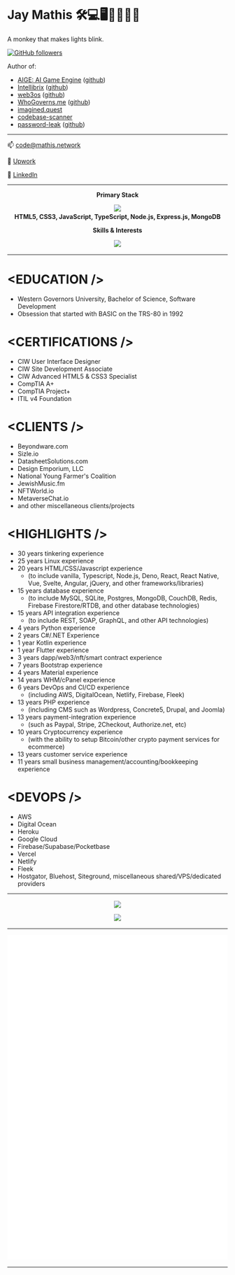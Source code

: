 # Jay Mathis 🛠️💻🖥️👨‍💻👨‍🎓 

A monkey that makes lights blink.

[![GitHub followers](https://img.shields.io/github/followers/mathiscode.svg?style=social&label=Follow&maxAge=30000&r=5465465)](https://github.com/mathiscode?tab=followers)

Author of:
- [AIGE: AI Game Engine](https://aige.games) ([github](https://github.com/mathiscode/aige))
- [Intellibrix](https://intellibrix.dev) ([github](https://github.com/intellibrix/intellibrix))
- [web3os](https://web3os.sh) ([github](https://github.com/web3os-org/kernel))
- [WhoGoverns.me](https://whogoverns.me) ([github](https://github.com/mathiscode/whogoverns.me))
- [imagined.quest](https://imagined.quest)
- [codebase-scanner](https://github.com/mathiscode/codebase-scanner#readme)
- [password-leak](https://www.npmjs.com/package/@mathiscode/password-leak#readme) ([github](https://github.com/mathiscode/password-leak))

---

📫 [code@mathis.network](mailto:code@mathis.network)

🔗 [Upwork](https://mathis.network/upwork)

🔗 [LinkedIn](https://mathis.network/linkedin)

---

<p align="center"><strong>Primary Stack</strong></p>
<p align="center">
  <a href="https://skillicons.dev">
    <img src="https://skillicons.dev/icons?i=html,css,js,ts,nodejs,express,mongodb" />
  </a>
  <br />
  <strong>HTML5, CSS3, JavaScript, TypeScript, Node.js, Express.js, MongoDB</strong>
</p>

<p align="center"><strong>Skills &amp; Interests</strong></p>
<p align="center">
  <a href="https://skillicons.dev">
    <img src="https://skillicons.dev/icons?i=androidstudio,apollo,arduino,aws,bash,bootstrap,bsd,cs,cpp,cloudflare,css,d3,deno,bots,docker,dotnet,electron,express,figma,firebase,gatsby,gcp,git,github,githubactions,gitlab,graphql,heroku,html,js,jest,kubernetes,linux,md,materialui,mongodb,mysql,netlify,nextjs,nginx,nodejs,php,postgres,powershell,pug,py,ruby,rails,raspberrypi,react,redis,redux,regex,rust,sass,solidity,sqlite,styledcomponents,supabase,svelte,svg,tailwind,tauri,ts,unity,unreal,vercel,vim,visualstudio,vite,vscode,vue,wasm,webpack,wordpress" />
  </a>
</p>

---

# &lt;EDUCATION /&gt;
- Western Governors University, Bachelor of Science, Software Development
- Obsession that started with BASIC on the TRS-80 in 1992

# &lt;CERTIFICATIONS /&gt;
- CIW User Interface Designer
- CIW Site Development Associate
- CIW Advanced HTML5 & CSS3 Specialist
- CompTIA A+
- CompTIA Project+
- ITIL v4 Foundation

# &lt;CLIENTS /&gt;
- Beyondware.com
- Sizle.io
- DatasheetSolutions.com
- Design Emporium, LLC
- National Young Farmer's Coalition
- JewishMusic.fm
- NFTWorld.io
- MetaverseChat.io
- and other miscellaneous clients/projects

# &lt;HIGHLIGHTS /&gt;
- 30 years tinkering experience
- 25 years Linux experience
- 20 years HTML/CSS/Javascript experience
    - (to include vanilla, Typescript, Node.js, Deno, React, React Native, Vue, Svelte, Angular, jQuery, and other frameworks/libraries)
- 15 years database experience
    - (to include MySQL, SQLite, Postgres, MongoDB, CouchDB, Redis, Firebase Firestore/RTDB, and other database technologies)
- 15 years API integration experience
    - (to include REST, SOAP, GraphQL, and other API technologies)
- 4 years Python experience
- 2 years C#/.NET Experience
- 1 year Kotlin experience
- 1 year Flutter experience
- 3 years dapp/web3/nft/smart contract experience
- 7 years Bootstrap experience
- 4 years Material experience
- 14 years WHM/cPanel experience
- 6 years DevOps and CI/CD experience
    - (including AWS, DigitalOcean, Netlify, Firebase, Fleek)
- 13 years PHP experience
    - (including CMS such as Wordpress, Concrete5, Drupal, and Joomla)
- 13 years payment-integration experience
    - (such as Paypal, Stripe, 2Checkout, Authorize.net, etc)
- 10 years Cryptocurrency experience
    - (with the ability to setup Bitcoin/other crypto payment services for ecommerce)
- 13 years customer service experience
- 11 years small business management/accounting/bookkeeping experience

# &lt;DEVOPS /&gt;
- AWS
- Digital Ocean
- Heroku
- Google Cloud
- Firebase/Supabase/Pocketbase
- Vercel
- Netlify
- Fleek
- Hostgator, Bluehost, Siteground, miscellaneous shared/VPS/dedicated providers

---

<p align="center">
    <img align="center" src="https://github-readme-streak-stats.herokuapp.com/?user=mathiscode&theme=merko&hide_border=true&mode=weekly" />
</p>

<p align="center">
    <a href="https://github.com/ryo-ma/github-profile-trophy">
        <img src="https://github-profile-trophy.vercel.app/?username=mathiscode&theme=onedark&column=-1&rank=-C" />
    </a>
</p>

<!--
| Stats |     | Languages |
| ----- | --- | --------- |
| [![Stats](https://github-readme-stats.vercel.app/api?username=mathiscode&theme=blue-green)](https://github.com/mathiscode) | | [![Languages](https://github-readme-stats.vercel.app/api/top-langs/?username=mathiscode&theme=blue-green)](https://github.com/mathiscode) |
-->

<!--[![Stats](https://github-readme-stats.vercel.app/api?username=mathiscode&theme=blue-green)](https://github.com/mathiscode)-->

---

![Metrics](https://github.com/mathiscode/mathiscode/blob/master/github-metrics.svg)

---
